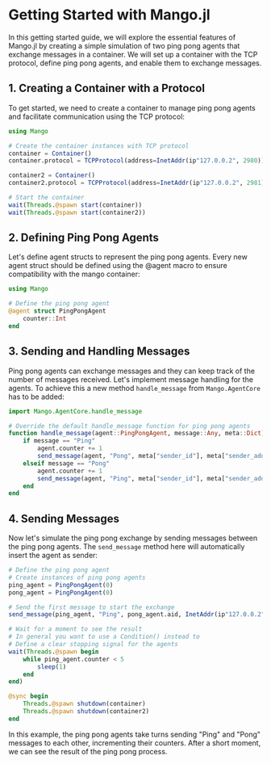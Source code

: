 # Getting Started with Mango.jl

In this getting started guide, we will explore the essential features of Mango.jl by creating a simple simulation of two ping pong agents that exchange messages in a container. We will set up a container with the TCP protocol, define ping pong agents, and enable them to exchange messages.

## 1. Creating a Container with a Protocol

To get started, we need to create a container to manage ping pong agents and facilitate communication using the TCP protocol:

```julia
using Mango

# Create the container instances with TCP protocol
container = Container()
container.protocol = TCPProtocol(address=InetAddr(ip"127.0.0.2", 2980))

container2 = Container()
container2.protocol = TCPProtocol(address=InetAddr(ip"127.0.0.2", 2981))

# Start the container
wait(Threads.@spawn start(container))
wait(Threads.@spawn start(container2))
```

## 2. Defining Ping Pong Agents

Let's define agent structs to represent the ping pong agents. Every new agent struct should be defined using the @agent macro to ensure compatibility with the mango container:

```julia
using Mango

# Define the ping pong agent
@agent struct PingPongAgent
    counter::Int
end
```

## 3. Sending and Handling Messages

Ping pong agents can exchange messages and they can keep track of the number of messages received. Let's implement message handling for the agents. To achieve this a new method `handle_message` from `Mango.AgentCore` has to be added:

```julia
import Mango.AgentCore.handle_message

# Override the default handle_message function for ping pong agents
function handle_message(agent::PingPongAgent, message::Any, meta::Dict)
    if message == "Ping"
        agent.counter += 1
        send_message(agent, "Pong", meta["sender_id"], meta["sender_addr"])
    elseif message == "Pong"
        agent.counter += 1
        send_message(agent, "Ping", meta["sender_id"], meta["sender_addr"])
    end
end
```

## 4. Sending Messages

Now let's simulate the ping pong exchange by sending messages between the ping pong agents. The `send_message` method here will automatically insert the agent as sender:

```julia
# Define the ping pong agent
# Create instances of ping pong agents
ping_agent = PingPongAgent(0)
pong_agent = PingPongAgent(0)

# Send the first message to start the exchange
send_message(ping_agent, "Ping", pong_agent.aid, InetAddr(ip"127.0.0.2", 2980))

# Wait for a moment to see the result
# In general you want to use a Condition() instead to
# Define a clear stopping signal for the agents
wait(Threads.@spawn begin
    while ping_agent.counter < 5 
        sleep(1)
    end
end)

@sync begin
    Threads.@spawn shutdown(container)
    Threads.@spawn shutdown(container2)
end
```

In this example, the ping pong agents take turns sending "Ping" and "Pong" messages to each other, incrementing their counters. After a short moment, we can see the result of the ping pong process.
